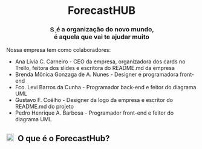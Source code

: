 <h1 align="center"> ForecastHUB </h1>

<h3 align="center">
  </a>
    <a href="https://surrealdb.com#gh-light-mode-only" target="_blank">
        <img src="./img/black/text.svg" height="15" alt="SurrealDB">
    </a>
    é a organização do novo mundo, <br> é aquela que vai te ajudar muito
</h3>
    


Nossa empresa tem como colaboradores:
- Ana Lívia C. Carneiro - CEO da empresa, organizadora dos cards no Trello, feitora dos slides e escritora do README.md da empresa
- Brenda Mônica Gonzaga de A. Nunes - Designer e programadora front-end
- Fco. Levi Barros da Cunha - Programador back-end e feitor do diagrama UML
- Gustavo F. Coêlho - Designer da logo da empresa e escritor do README.md do projeto
- Pedro Henrique A. Barbosa - Programador front-end e feitor do diagrama UML

<h2><img height="20" src="./img/whatissurreal.svg">&nbsp;&nbsp;O que é o ForecastHub?</h2>
